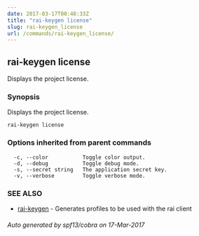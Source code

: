 ```yaml
---
date: 2017-03-17T00:48:33Z
title: "rai-keygen license"
slug: rai-keygen_license
url: /commands/rai-keygen_license/
---
```

## rai-keygen license

Displays the project license.

### Synopsis


Displays the project license.

```
rai-keygen license
```

### Options inherited from parent commands

```
  -c, --color           Toggle color output.
  -d, --debug           Toggle debug mode.
  -s, --secret string   The application secret key.
  -v, --verbose         Toggle verbose mode.
```

### SEE ALSO
* [rai-keygen](/commands/rai-keygen/)	 - Generates profiles to be used with the rai client

###### Auto generated by spf13/cobra on 17-Mar-2017
